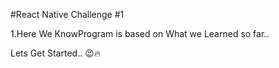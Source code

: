  #React Native Challenge #1

 1.Here We KnowProgram is based on What we Learned so far..

 Lets Get Started.. 😉🔥